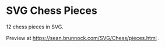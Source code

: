 # SVG Chess Pieces
12 chess pieces in SVG.

Preview at https://sean.brunnock.com/SVG/Chess/pieces.html .
